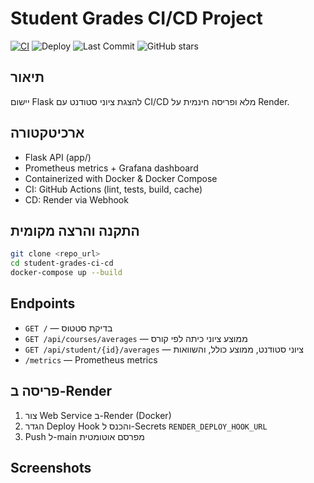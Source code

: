 # Student Grades CI/CD Project
[![CI](https://github.com/Alex-Nouriev/DevOps-Final-Project/actions/workflows/ci.yml/badge.svg)](https://github.com/Alex-Nouriev/DevOps-Final-Project/actions/workflows/ci.yml)
![Deploy](https://github.com/Alex-Nouriev/DevOps-Final-Project/actions/workflows/deploy.yml/badge.svg)
![Last Commit](https://img.shields.io/github/last-commit/Alex-Nouriev/DevOps-Final-Project)
![GitHub stars](https://img.shields.io/github/stars/Alex-Nouriev/DevOps-Final-Project?style=social)

## תיאור
יישום Flask להצגת ציוני סטודנט עם CI/CD מלא ופריסה חינמית על Render.

## ארכיטקטורה
- Flask API (app/)
- Prometheus metrics + Grafana dashboard
- Containerized with Docker & Docker Compose
- CI: GitHub Actions (lint, tests, build, cache)
- CD: Render via Webhook

## התקנה והרצה מקומית
```bash
git clone <repo_url>
cd student-grades-ci-cd
docker-compose up --build
```

## Endpoints
- `GET /` — בדיקת סטטוס
- `GET /api/courses/averages` — ממוצע ציוני כיתה לפי קורס
- `GET /api/student/{id}/averages` — ציוני סטודנט, ממוצע כולל, והשוואות
- `/metrics` — Prometheus metrics

## פריסה ב-Render
1. צור Web Service ב-Render (Docker)
2. הגדר Deploy Hook והכנס ל-Secrets `RENDER_DEPLOY_HOOK_URL`
3. Push ל-main מפרסם אוטומטית

## Screenshots
